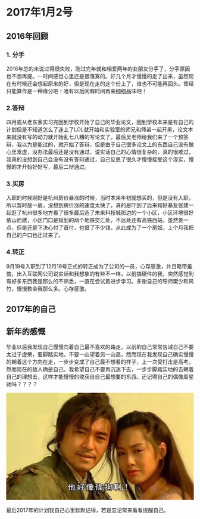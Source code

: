 # 2017年1月2号

## 2016年回顾

### 1. 分手

2016年总的来说过得很失败，刚过完年就和相爱两年的女朋友分手了，分手原因也不想再提。一时间感觉心里还是很落寞的。好几个月才慢慢的走了出来，虽然现在有时候还会想起原来的好，但是现在走的这个份上了，谁也不可能再回头。曾经只能算作是一种缘分吧！唯有以后闲暇时间再来细细品味吧！

### 2.答辩
四月底从老东家实习完回到学校开始了自己的毕业论文，回到学校本来是有自己的计划但是不知道怎么了迷上了LOL就开始和实验室的师兄和师弟一起开黑，论文本来就没有写的动力就开始乱七八糟的写论文了。最后吴老师给我们来了一个预答辩，我以为是能过的，就开始了答辩，但是由于自己很多论文上的东西自己没有做心里发虚，没办法最后还是没有通过，说实话自己的心情很复杂的，真的很难过，我真的没想到自己会没有没有答辩通过，自己反思了很久才慢慢接受这个现实，慢慢的才开始好好写，最后二辩通过。

### 3.买房
入职的时候刚好是杭州房价暴涨的时候，当时本来年初就想买的，但是没有入职，所以暂时放一放，没想到房价涨的速度太快了，真的是吓到了后来和好基友张建一起逛了杭州很多地方看了很多最后选了未来科技城那边的一个小区，小区环境很好依山而建，小区门口是规划的两个地铁交汇处，不远处还有高铁西站，虽然贵一点，但是还是下决心付了首付，也借了不少钱。从此成为了一个房奴。上个月我把自己的户口也迁过来了。

### 4.转正
9月19号入职到了12月19号正式的转正成为了公司的一员，心存感激，并且略带羞愧，出入互联网公司说实话和我想象的有些不一样，以前搞硬件的我，突然感觉到有好多东西我是那么的不熟悉，一直在尝试着进步学习。多谢自己的导师樊少和风竹，慢慢教会我那么多。心存感激。

## 2017年的自己

## 新年的感慨
毕业以后我发现自己慢慢向着自己最不喜欢的路走，以前的自己常常告诫自己不要太过于虚荣，要脚踏实地，不要一山望着另一山高，然而现在我发现自己确实慢慢的朝着这个方向在走，一步步变成了自己最不想看的样子，上一次受打击是高考，然而现在的敌人确是自己。我希望自己不要再沉迷下去，一步步脚踏实地的去朝着自己的理想去，这样才能慢慢的收获自自己最想要的东西。还记得自己的偶像周星驰吗？？？？

![1](/public/img/live/1.png)

最后2017年的计划我自己心里默默记得，若是忘记常来看看提醒自己。